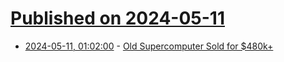 # [Published on 2024-05-11](index.md)

* [2024-05-11, 01:02:00](https://soylentnews.org/article.pl?sid=24/05/10/1735220&from=rss) - [Old Supercomputer Sold for $480k+](https://soylentnews.org/article.pl?sid=24/05/10/1735220&from=rss)
